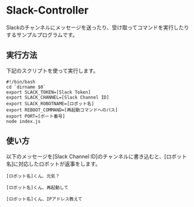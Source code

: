 # Slack-Controller

Slackのチャンネルにメッセージを送ったり、受け取ってコマンドを実行したりするサンプルプログラムです。

## 実行方法

下記のスクリプトを使って実行します。

```
#!/bin/bash
cd `dirname $0`
export SLACK_TOKEN=[Slack Token]
export SLACK_CHANNEL=[Slack Channel ID]
export SLACK_ROBOTNAME=[ロボット名]
export REBOOT_COMMAND=[再起動コマンドへのパス]
export PORT=[ポート番号]
node index.js
```

## 使い方

以下のメッセージを[Slack Channel ID]のチャンネルに書き込むと、[ロボット名]に対応したロボットが返事をします。

```
[ロボット名]くん、元気？
```

```
[ロボット名]くん、再起動して
```

```
[ロボット名]くん、IPアドレス教えて
```
